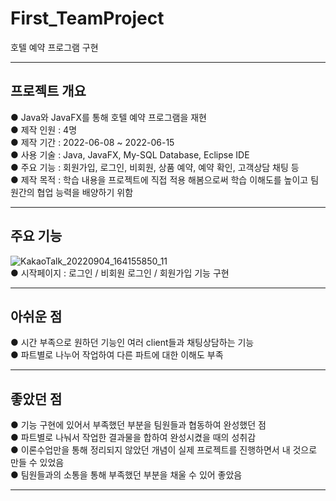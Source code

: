 # First_TeamProject
호텔 예약 프로그램 구현
<hr/>

## 프로젝트 개요
● Java와 JavaFX를 통해 호텔 예약 프로그램을 재현 <br/>
● 제작 인원 : 4명 <br/>
● 제작 기간 : 2022-06-08 ~ 2022-06-15 <br/>
● 사용 기술 : Java, JavaFX, My-SQL Database, Eclipse IDE <br/>
● 주요 기능 : 회원가입, 로그인, 비회원, 상품 예약, 예약 확인, 고객상담 채팅 등 <br/>
● 제작 목적 : 학습 내용을 프로젝트에 직접 적용 해봄으로써 학습 이해도를 높이고 팀원간의 협업 능력을 배양하기 위함<br/>
<hr/>

## 주요 기능

![KakaoTalk_20220904_164155850_11](https://user-images.githubusercontent.com/98449486/188303016-01e8ce35-4036-447d-80bb-e59d84d00b14.jpg) <br/>
● 시작페이지 : 로그인 / 비회원 로그인 / 회원가입 기능 구현


<hr/>

## 아쉬운 점
● 시간 부족으로 원하던 기능인 여러 client들과 채팅상담하는 기능 <br/>
● 파트별로 나누어 작업하여 다른 파트에 대한 이해도 부족 <br/>

<hr/>

## 좋았던 점
● 기능 구현에 있어서 부족했던 부분을 팀원들과 협동하여 완성했던 점 <br/>
● 파트별로 나눠서 작업한 결과물을 합하여 완성시켰을 때의 성취감 <br/>
● 이론수업만을 통해 정리되지 않았던 개념이 실제 프로젝트를 진행하면서 내 것으로 만들 수 있었음 <br/>
● 팀원들과의 소통을 통해 부족했던 부분을 채울 수 있어 좋았음 <br/>
<hr/>
